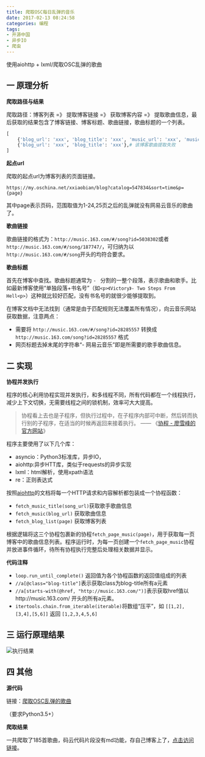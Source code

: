 ```yaml
---
title: 爬取OSC每日乱弹的音乐
date: 2017-02-13 08:24:58
categories: 编程
tags:
- 开源中国
- 异步IO
- 爬虫
---
```


使用aiohttp + lxml/爬取OSC乱弹的歌曲

<!-- more -->

## 一 原理分析

**爬取路径与结果**

爬取路径：博客列表 =》 提取博客链接 =》 获取博客内容 =》 提取歌曲信息，最后获取的结果包含了博客链接、博客标题、歌曲链接，歌曲标题的一个列表。
```python
[
    {'blog_url': 'xxx', 'blog_title': 'xxx', 'music_url': 'xxx', 'music_title': 'xxx'},
    {'blog_url': 'xxx', 'blog_title': 'xxx'},# 该博客歌曲提取失败
]
```

**起点url**

爬取的起点url为博客列表的页面链接。
```
https://my.oschina.net/xxiaobian/blog?catalog=547834&sort=time&p={page}
```
其中page表示页码，范围取值为1-24,25页之后的乱弹就没有网易云音乐的歌曲了。

**歌曲链接**

歌曲链接的格式为：`http://music.163.com/#/song?id=5038302`或者`http://music.163.com/#/song/187747/`，可归纳为以`http://music.163.com/#/song`开头的均符合要求。

**歌曲标题**

首先在博客中查找。歌曲标题通常为 `- ` 分割的一整个段落，表示歌曲和歌手。比如最新博客使用“单独段落+书名号”（如`<p>《Victory》- Two Steps From Hell<p>`）这种就比较好匹配，没有书名号的就很少能够提取到。

在博客文档中无法找到（通常是由于匹配规则无法覆盖所有情况），向云音乐网站获取数据，注意两点：
- 需要将 `http://music.163.com/#/song?id=28285557` 转换成 `http://music.163.com/song?id=28285557` 格式
- 网页标题去掉末尾的字符串“- 网易云音乐”即是所需要的歌手歌曲信息。

## 二 实现

**协程并发执行**

程序的核心利用协程实现并发执行，和多线程不同，所有代码都在一个线程执行，减少上下文切换，无需要线程之间的锁机制，效率可大大提高。

> 协程看上去也是子程序，但执行过程中，在子程序内部可中断，然后转而执行别的子程序，在适当的时候再返回来接着执行。  ——  《[协程 - 廖雪峰的官方网站](http://www.liaoxuefeng.com/wiki/0014316089557264a6b348958f449949df42a6d3a2e542c000/001432090171191d05dae6e129940518d1d6cf6eeaaa969000)》

程序主要使用了以下几个库：

- asyncio：Python3标准库，异步IO，
- aiohttp:异步HTT库，类似于requests的异步实现
- lxml：html解析，使用xpath语法
- re：正则表达式

按照[aiohttp](http://aiohttp.readthedocs.io/en/stable/#getting-started)的文档将每一个HTTP请求和内容解析都包装成一个协程函数：

- `fetch_music_title(song_url)`获取歌手歌曲信息
- `fetch_music(blog_url)` 获取歌曲信息
- `fetch_blog_list(page)` 获取博客列表

根据逻辑将这三个协程包裹新的协程`fetch_page_music(page)`，用于获取每一页博客中的歌曲信息列表。程序运行时，为每一页创建一个`fetch_page_music`协程并放进事件循环，待所有协程执行完整后处理相关数据并显示。

**代码注释**

- `loop.run_until_complete()` 返回值为各个协程函数的返回值组成的列表
- `//a[@class="blog-title"]`表示获取class为blog-title所有a元素
- `//a[starts-with(@href, "http://music.163.com/")]`表示获取href值以http://music.163.com/ 开头的所有a元素。
- `itertools.chain.from_iterable(iterable)`将数组“压平”，如 `[[1,2], [3,4],[5,6]]` 返回 `[1,2,3,4,5,6]`

## 三 运行原理结果

![执行结果](https://static.oschina.net/uploads/img/201702/09163540_RXFl.png "执行结果")

## 四 其他

**源代码**

链接：[爬取OSC乱弹的歌曲](https://git.oschina.net/kinegratii/codes/hjug0mlicztve9yd18xn553)

（要求Python3.5+）

**爬取结果**

一共爬取了185首歌曲，码云代码片段没有md功能，存自己博客上了，[点击访问链接](https://kinegratii.github.io/2017/02/13/osc-daily-blog-music/)。
